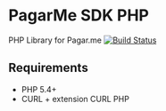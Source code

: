 # PagarMe SDK PHP
PHP Library for Pagar.me
[![Build Status](https://travis-ci.org/vinyvicente/pagar-me.svg)](https://travis-ci.org/vinyvicente/pagar-me)
## Requirements

* PHP 5.4+
* CURL + extension CURL PHP
